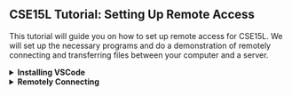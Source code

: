 ## CSE15L Tutorial: Setting Up Remote Access
This tutorial will guide you on how to set up remote access for CSE15L. We will set up the necessary programs and do a demonstration of remotely connecting and transferring files between your computer and a server.
<details>
  <summary><b>Installing VSCode</b></summary>
  
Visual Studio Code is a code editing program that also has an integrated terminal, which will allow us to seamlessly write code and upload it to a remote server. 
  <br/>
Visual Studio supports Windows, macOS, and Linux. 
  <br/>
Download and install VSCode at https://code.visualstudio.com/.
<br/><br/>
Press the button inside the red rectangle to download, use the dropdown button on the rightside to switch installers if needed(ex. to a Linux or macOS installer).

<img src="/docs/assets/images/vsinstall.png" width="800" height="450"> 

<br/><br/>
After you are finished installing and launch Visual Studio Code, you should be greeted with a page similar to the one below.
<img src="/docs/assets/images/vsstart.png" width="800" height="600">

</details>

<details>
  <summary><b>Remotely Connecting</b></summary>
  
</details>

